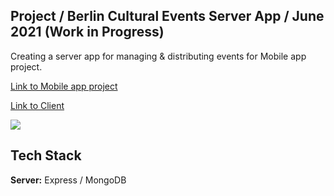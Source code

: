 ## Project / Berlin Cultural Events Server App / June 2021 (Work in Progress)
Creating a server app for managing & distributing events for Mobile app project.

[Link to Mobile app project](https://github.com/in-roma/events-mobile-app/tree/main/eventsMobileApp)

[Link to Client](https://github.com/in-roma/events-mobile-app/tree/main/eventsadminapp)


![](project.gif)



## Tech Stack

**Server:** Express / MongoDB
  